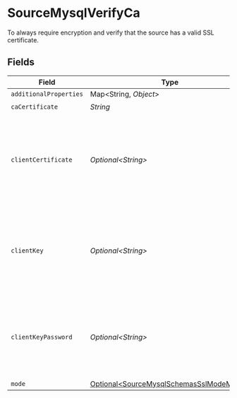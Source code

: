 # SourceMysqlVerifyCa

To always require encryption and verify that the source has a valid SSL certificate.


## Fields

| Field                                                                                                                     | Type                                                                                                                      | Required                                                                                                                  | Description                                                                                                               |
| ------------------------------------------------------------------------------------------------------------------------- | ------------------------------------------------------------------------------------------------------------------------- | ------------------------------------------------------------------------------------------------------------------------- | ------------------------------------------------------------------------------------------------------------------------- |
| `additionalProperties`                                                                                                    | Map\<String, *Object*>                                                                                                    | :heavy_minus_sign:                                                                                                        | N/A                                                                                                                       |
| `caCertificate`                                                                                                           | *String*                                                                                                                  | :heavy_check_mark:                                                                                                        | CA certificate                                                                                                            |
| `clientCertificate`                                                                                                       | *Optional\<String>*                                                                                                       | :heavy_minus_sign:                                                                                                        | Client certificate (this is not a required field, but if you want to use it, you will need to add the Client key as well) |
| `clientKey`                                                                                                               | *Optional\<String>*                                                                                                       | :heavy_minus_sign:                                                                                                        | Client key (this is not a required field, but if you want to use it, you will need to add the Client certificate as well) |
| `clientKeyPassword`                                                                                                       | *Optional\<String>*                                                                                                       | :heavy_minus_sign:                                                                                                        | Password for keystorage. This field is optional. If you do not add it - the password will be generated automatically.     |
| `mode`                                                                                                                    | [Optional\<SourceMysqlSchemasSslModeMode>](../../models/shared/SourceMysqlSchemasSslModeMode.md)                          | :heavy_minus_sign:                                                                                                        | N/A                                                                                                                       |